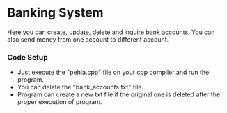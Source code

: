 <h1>Banking System</h1>
<p>Here you can create, update, delete and inquire bank accounts. You can also send money from one account to different account.</p>
<h3>Code Setup</h3>
<ul>
<li>Just execute the "pehla.cpp" file on your cpp compiler and run the program.</li>
<li>You can delete the "bank_accounts.txt" file.</li>
<li>Program can create a new txt file if the original one is deleted after the proper execution of program.</li>
</ul> 